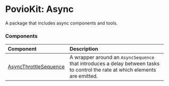 # PovioKit: Async

A package that includes async components and tools.

### Components
| Component | Description |
| :--- | :--- |
| [AsyncThrottleSequence](/Sources/Async/AsyncThrottleSequence.swift) | A wrapper around an `AsyncSequence` that introduces a delay between tasks to control the rate at which elements are emitted. |
